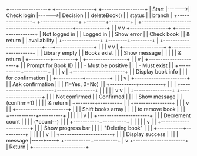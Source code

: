 +----------------+       +----------------+       +------------------+
|     Start      |------>|  Check login   |------>|    Decision      |
|  deleteBook()  |       |    status      |       |    branch        |
+----------------+       +----------------+       +--------+---------+
                                                           |
           +-------------------------------------------------+-------------+
           |                                                               |
           v                                                               v
  +----------------+                                            +------------------+
  |  Not logged in |                                            |    Logged in     |
  |  Show error    |                                            |    Check book    |
  |  & return      |                                            |    availability  |
  +----------------+                                            +--------+---------+
                                                                         |
                                          +--------------------------+---+----------------+
                                          |                          |                    |
                                          v                          v                    |
                                +-----------------+       +-------------------+           |
                                |  Library empty  |       |   Books exist     |           |
                                |  Show message   |       |                   |           |
                                |  & return       |       +---------+---------+           |
                                +-----------------+                 |                     |
                                                                    v                     |
                                                        +----------------------+          |
                                                        |  Prompt for Book ID  |          |
                                                        |  - Must be positive  |          |
                                                        |  - Must exist        |          |
                                                        +-----------+----------+          |
                                                                    |                     |
                                                                    v                     |
                                                        +----------------------+          |
                                                        |  Display book info   |          |
                                                        |  for confirmation    |          |
                                                        +-----------+----------+          |
                                                                    |                     |
                                                                    v                     |
                                                        +----------------------+          |
                                                        |  Ask confirmation    |          |
                                                        |  (1=Yes, 0=No)       |          |
                                                        +-----------+----------+          |
                                                                    |                     |
                                           +------------------------+----------------+    |
                                           |                        |               |    |
                                           v                        v               |    |
                                  +----------------+      +-------------------+     |    |
                                  | Not confirmed  |      |    Confirmed     |     |    |
                                  | Show message   |      |    (confirm=1)   |     |    |
                                  | & return       |      +--------+---------+     |    |
                                  +----------------+               |               |    |
                                                                   v               |    |
                                                      +----------------------+     |    |
                                                      |  Shift books array   |     |    |
                                                      |  to remove book      |     |    |
                                                      +-----------+----------+     |    |
                                                                  |               |    |
                                                                  v               |    |
                                                      +----------------------+     |    |
                                                      |  Decrement count     |     |    |
                                                      |  (*count--)          |     |    |
                                                      +-----------+----------+     |    |
                                                                  |               |    |
                                                                  v               |    |
                                                      +----------------------+     |    |
                                                      |  Show progress bar   |     |    |
                                                      |  "Deleting book"     |     |    |
                                                      +-----------+----------+     |    |
                                                                  |               |    |
                                                                  v               |    |
                                                      +----------------------+     |    |
                                                      |  Display success     |     |    |
                                                      |  message             |-----+----+
                                                      +-----------+----------+
                                                                  |
                                                                  v
                                                      +----------------------+
                                                      |       Return        |
                                                      +----------------------+